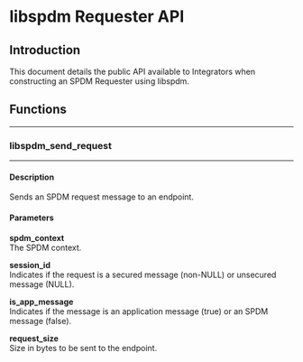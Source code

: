 # libspdm Requester API

## Introduction
This document details the public API available to Integrators when constructing an SPDM Requester
using libspdm.

## Functions
---
### libspdm_send_request
---
#### Description
Sends an SPDM request message to an endpoint.

#### Parameters

**spdm_context**<br/>
The SPDM context.<br/>

**session_id**<br/>
Indicates if the request is a secured message (non-NULL) or unsecured message (NULL).<br/>

**is_app_message**<br/>
Indicates if the message is an application message (true) or an SPDM message (false).

**request_size**<br/>
Size in bytes to be sent to the endpoint.<br/>
